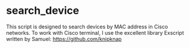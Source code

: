 # search_device
This script is designed to search devices by MAC address in Cisco networks.
To work with Cisco terminal, I use the excellent library Exscript written by Samuel: https://github.com/knipknap
